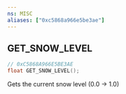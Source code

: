 ```yaml
---
ns: MISC
aliases: ["0xc5868a966e5be3ae"]
---
```

## GET_SNOW_LEVEL

```c
// 0xC5868A966E5BE3AE
float GET_SNOW_LEVEL();
```

Gets the current snow level (0.0 -> 1.0)


